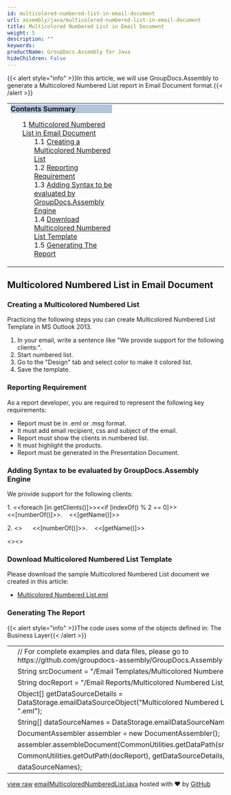 ```yaml
---
id: multicolored-numbered-list-in-email-document
url: assembly/java/multicolored-numbered-list-in-email-document
title: Multicolored Numbered List in Email Document
weight: 5
description: ""
keywords: 
productName: GroupDocs.Assembly for Java
hideChildren: False
---
```

{{< alert style="info" >}}In this article, we will use GroupDocs.Assembly to generate a Multicolored Numbered List report in Email Document format.{{< /alert >}}

<table class="sectionMacro" border="0" cellpadding="5" cellspacing="0" width="100%"><tbody><tr><td valign="top" width="50%"><div class="panel" style="border-top-width: 1px; border-right-width: 1px; border-bottom-width: 1px; border-left-width: 1px;"><div class="panelHeader" style="border-bottom-width: 1px; background-color: rgb(176, 196, 222);"><b>Contents Summary</b></div><div class="panelContent"><style type="text/css">div.rbtoc1593026732497 { padding-top: 0px; padding-right: 0px; padding-bottom: 0px; padding-left: 0px; }div.rbtoc1593026732497 ul { list-style-type: none; list-style-image: none; margin-left: 0px; }div.rbtoc1593026732497 li { margin-left: 0px; padding-left: 0px; }</style><div class="toc rbtoc1593026732497"><ul class="toc-indentation"><li><span class="TOCOutline">1</span> <a href="#MulticoloredNumberedListinEmailDocument-MulticoloredNumberedListinEmailDocument">Multicolored Numbered List in Email Document</a><ul class="toc-indentation"><li><span class="TOCOutline">1.1</span> <a href="#MulticoloredNumberedListinEmailDocument-CreatingaMulticoloredNumberedList">Creating a Multicolored Numbered List</a></li><li><span class="TOCOutline">1.2</span> <a href="#MulticoloredNumberedListinEmailDocument-ReportingRequirement">Reporting Requirement</a></li><li><span class="TOCOutline">1.3</span> <a href="#MulticoloredNumberedListinEmailDocument-AddingSyntaxtobeevaluatedbyGroupDocs.AssemblyEngine">Adding Syntax to be evaluated by GroupDocs.Assembly Engine</a></li><li><span class="TOCOutline">1.4</span> <a href="#MulticoloredNumberedListinEmailDocument-DownloadMulticoloredNumberedListTemplate">Download Multicolored Numbered List Template</a></li><li><span class="TOCOutline">1.5</span> <a href="#MulticoloredNumberedListinEmailDocument-GeneratingTheReport">Generating The Report</a></li></ul></li></ul></div></div></div></td><td valign="top" width="15%"></td><td valign="top" width="35%"></td></tr></tbody></table>

## Multicolored Numbered List in Email Document

### Creating a Multicolored Numbered List

Practicing the following steps you can create Multicolored Numbered List Template in MS Outlook 2013.

1.  In your email, write a sentence like "We provide support for the following clients:".
2.  Start numbered list.
3.  Go to the "Design" tab and select color to make it colored list.
4.  Save the template.

### Reporting Requirement

As a report developer, you are required to represent the following key requirements:

*   Report must be in .eml or .msg format.
*   It must add email recipient, css and subject of the email.
*   Report must show the clients in numbered list.
*   It must highlight the products.
*   Report must be generated in the Presentation Document.

### Adding Syntax to be evaluated by GroupDocs.Assembly Engine

We provide support for the following clients:

1. <<foreach \[in getClients()\]>><<if \[indexOf() % 2 == 0\]>>      <<\[numberOf()\]>>.    <<\[getName()\]>>

2. <<else>>      <<\[numberOf()\]>>.    <<\[getName()\]>>

<</if>><</foreach>>

### Download Multicolored Numbered List Template

Please download the sample Multicolored Numbered List document we created in this article:

*   [Multicolored Numbered List.eml](https://raw.githubusercontent.com/groupdocs-assembly/GroupDocs.Assembly-for-Java/master/Examples/GroupDocs.Assembly.Examples.Java/Data/Storage/Email%20Templates/Bulleted%20List.eml?raw=true)

### Generating The Report

{{< alert style="info" >}}The code uses some of the objects defined in: The Business Layer{{< /alert >}}

<table class="highlight tab-size js-file-line-container" data-tab-size="8" data-paste-markdown-skip=""><tbody><tr><td id="file-emailmulticolorednumberedlist-java-L1" class="blob-num js-line-number" data-line-number="1"></td><td id="file-emailmulticolorednumberedlist-java-LC1" class="blob-code blob-code-inner js-file-line"><span class="pl-c"><span class="pl-c">//</span> For complete examples and data files, please go to https://github.com/groupdocs-assembly/GroupDocs.Assembly-for-Java</span></td></tr><tr><td id="file-emailmulticolorednumberedlist-java-L2" class="blob-num js-line-number" data-line-number="2"></td><td id="file-emailmulticolorednumberedlist-java-LC2" class="blob-code blob-code-inner js-file-line"><span class="pl-smi">String</span> srcDocument <span class="pl-k">=</span> <span class="pl-s"><span class="pl-pds">"</span>/Email Templates/Multicolored Numbered List.eml<span class="pl-pds">"</span></span>;</td></tr><tr><td id="file-emailmulticolorednumberedlist-java-L3" class="blob-num js-line-number" data-line-number="3"></td><td id="file-emailmulticolorednumberedlist-java-LC3" class="blob-code blob-code-inner js-file-line"><span class="pl-smi">String</span> docReport <span class="pl-k">=</span> <span class="pl-s"><span class="pl-pds">"</span>/Email Reports/Multicolored Numbered List_report.eml<span class="pl-pds">"</span></span>;</td></tr><tr><td id="file-emailmulticolorednumberedlist-java-L4" class="blob-num js-line-number" data-line-number="4"></td><td id="file-emailmulticolorednumberedlist-java-LC4" class="blob-code blob-code-inner js-file-line"><span class="pl-k">Object</span>[] getDataSourceDetails <span class="pl-k">=</span> <span class="pl-smi">DataStorage</span><span class="pl-k">.</span>emailDataSourceObject(<span class="pl-s"><span class="pl-pds">"</span>Multicolored Numbered List.eml<span class="pl-pds">"</span></span>, <span class="pl-s"><span class="pl-pds">"</span>.eml<span class="pl-pds">"</span></span>);</td></tr><tr><td id="file-emailmulticolorednumberedlist-java-L5" class="blob-num js-line-number" data-line-number="5"></td><td id="file-emailmulticolorednumberedlist-java-LC5" class="blob-code blob-code-inner js-file-line"><span class="pl-k">String</span>[] dataSourceNames <span class="pl-k">=</span> <span class="pl-smi">DataStorage</span><span class="pl-k">.</span>emailDataSourceName(<span class="pl-s"><span class="pl-pds">"</span>.eml<span class="pl-pds">"</span></span>);</td></tr><tr><td id="file-emailmulticolorednumberedlist-java-L6" class="blob-num js-line-number" data-line-number="6"></td><td id="file-emailmulticolorednumberedlist-java-LC6" class="blob-code blob-code-inner js-file-line"><span class="pl-smi">DocumentAssembler</span> assembler <span class="pl-k">=</span> <span class="pl-k">new</span> <span class="pl-smi">DocumentAssembler</span>();</td></tr><tr><td id="file-emailmulticolorednumberedlist-java-L7" class="blob-num js-line-number" data-line-number="7"></td><td id="file-emailmulticolorednumberedlist-java-LC7" class="blob-code blob-code-inner js-file-line">assembler<span class="pl-k">.</span>assembleDocument(<span class="pl-smi">CommonUtilities</span><span class="pl-k">.</span>getDataPath(srcDocument),</td></tr><tr><td id="file-emailmulticolorednumberedlist-java-L8" class="blob-num js-line-number" data-line-number="8"></td><td id="file-emailmulticolorednumberedlist-java-LC8" class="blob-code blob-code-inner js-file-line"><span class="pl-smi">CommonUtilities</span><span class="pl-k">.</span>getOutPath(docReport), getDataSourceDetails,</td></tr><tr><td id="file-emailmulticolorednumberedlist-java-L9" class="blob-num js-line-number" data-line-number="9"></td><td id="file-emailmulticolorednumberedlist-java-LC9" class="blob-code blob-code-inner js-file-line">dataSourceNames);</td></tr></tbody></table>

[view raw](https://gist.github.com/samicheemagroupdocs/533045e35a5ec69a56e3e94092e301b6/raw/b5f4a89dacf15407bcb81330a1ffd6b7481eca3d/emailMulticoloredNumberedList.java) [emailMulticoloredNumberedList.java](https://gist.github.com/samicheemagroupdocs/533045e35a5ec69a56e3e94092e301b6#file-emailmulticolorednumberedlist-java) hosted with ❤ by [GitHub](https://github.com)
